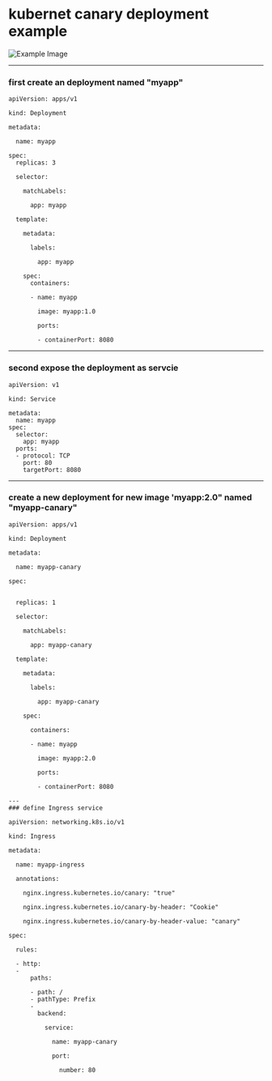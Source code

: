 # kubernet canary deployment example


![Example Image](https://github.com/MeganLiu/kubernet_canary_deployment.md/issues/1#issue-1730966067)


---
### first create an deployment named "myapp"
```
apiVersion: apps/v1

kind: Deployment

metadata:

  name: myapp
  
spec:
  replicas: 3
  
  selector:
  
    matchLabels:
    
      app: myapp
      
  template:
  
    metadata:
    
      labels:
      
        app: myapp
        
    spec:
      containers:
      
      - name: myapp
      
        image: myapp:1.0
        
        ports:
        
        - containerPort: 8080
```
---
### second expose the deployment as servcie  
```
apiVersion: v1

kind: Service 

metadata:
  name: myapp
spec:
  selector:
    app: myapp
  ports:
  - protocol: TCP
    port: 80
    targetPort: 8080

```
---
### create a new deployment  for  new image 'myapp:2.0" named "myapp-canary"
```
apiVersion: apps/v1

kind: Deployment

metadata:

  name: myapp-canary
  
spec:


  replicas: 1
  
  selector:
  
    matchLabels:
    
      app: myapp-canary
      
  template:
  
    metadata:
    
      labels:
      
        app: myapp-canary
        
    spec:
    
      containers:
      
      - name: myapp
      
        image: myapp:2.0
        
        ports:
        
        - containerPort: 8080

---
### define Ingress service

apiVersion: networking.k8s.io/v1

kind: Ingress

metadata:

  name: myapp-ingress
  
  annotations:
  
    nginx.ingress.kubernetes.io/canary: "true"
    
    nginx.ingress.kubernetes.io/canary-by-header: "Cookie"
    
    nginx.ingress.kubernetes.io/canary-by-header-value: "canary"
    
spec:

  rules:
  
  - http:
  - 
      paths:
      
      - path: /
      - pathType: Prefix
      - 
        backend:
        
          service:
          
            name: myapp-canary
            
            port:
            
              number: 80
```
